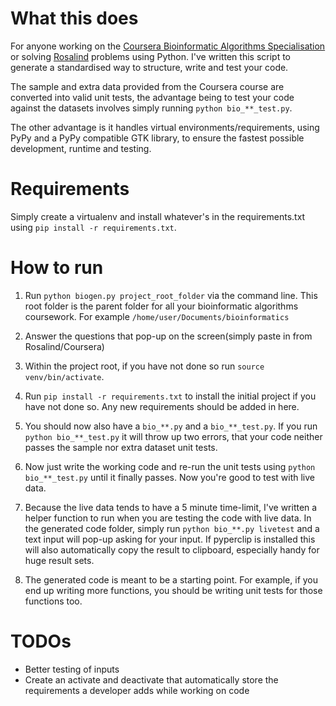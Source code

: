 # What this does

For anyone working on the [Coursera Bioinformatic Algorithms Specialisation](https://www.coursera.org/specializations/bioinformatics) or solving [Rosalind](http://rosalind.info/) problems using Python. I've written this script to generate a standardised way to structure, write and test your code.

The sample and extra data provided from the Coursera course are converted into valid unit tests, the advantage being to test your code against the datasets involves simply running `python bio_**_test.py`.

The other advantage is it handles virtual environments/requirements, using PyPy and a PyPy compatible GTK library, to ensure the fastest possible development, runtime and testing.

# Requirements

Simply create a virtualenv and install whatever's in the requirements.txt using `pip install -r requirements.txt`.

# How to run
1. Run `python biogen.py project_root_folder` via the command line. This root folder is the parent folder for all your bioinformatic algorithms coursework. For example `/home/user/Documents/bioinformatics`

2. Answer the questions that pop-up on the screen(simply paste in from Rosalind/Coursera)

3. Within the project root, if you have not done so run `source venv/bin/activate`.

4. Run `pip install -r requirements.txt` to install the initial project if you have not done so. Any new requirements should be added in here.

5. You should now also have a `bio_**.py` and a `bio_**_test.py`. If you run `python bio_**_test.py` it will throw up two errors, that your code neither passes the sample nor extra dataset unit tests.

6. Now just write the working code and re-run the unit tests using `python bio_**_test.py` until it finally passes. Now you're good to test with live data.

7. Because the live data tends to have a 5 minute time-limit, I've written a helper function to run when you are testing the code with live data. In the generated code folder, simply run `python bio_**.py livetest` and a text input will pop-up asking for your input. If pyperclip is installed this will also automatically copy the result to clipboard, especially handy for huge result sets.

8. The generated code is meant to be a starting point. For example, if you end up writing more functions, you should be writing unit tests for those functions too.

# TODOs

* Better testing of inputs
* Create an activate and deactivate that automatically store the requirements a developer adds while working on code
